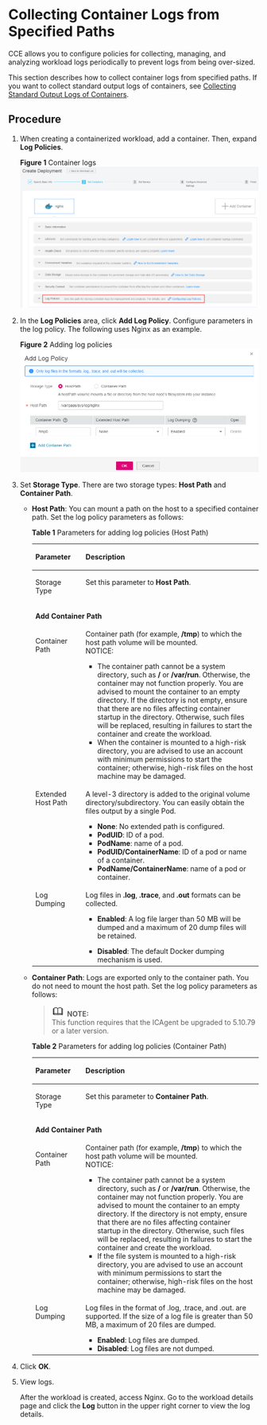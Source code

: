 # Collecting Container Logs from Specified Paths<a name="cce_01_0018"></a>

CCE allows you to configure policies for collecting, managing, and analyzing workload logs periodically to prevent logs from being over-sized.

This section describes how to collect container logs from specified paths. If you want to collect standard output logs of containers, see  [Collecting Standard Output Logs of Containers](collecting-standard-output-logs-of-containers.md).

## Procedure<a name="section1951732710"></a>

1.  When creating a  containerized workload, add a  container. Then, expand  **Log Policies**.

    **Figure  1**  Container logs<a name="fig877312327505"></a>  
    ![](figures/container-logs.png "container-logs")

2.  In the  **Log Policies**  area, click  **Add Log Policy**. Configure parameters in the log policy. The following uses Nginx as an example.

    **Figure  2**  Adding log policies<a name="fig19856172153216"></a>  
    ![](figures/adding-log-policies.png "adding-log-policies")

3.  Set  **Storage Type**. There are two storage types:  **Host Path**  and  **Container Path**.
    -   **Host Path**: You can mount a path on the host to a specified container path. Set the log policy parameters as follows:

        **Table  1**  Parameters for adding log policies \(Host Path\)

        <a name="table115901715550"></a>
        <table><thead align="left"><tr id="row45851074554"><th class="cellrowborder" valign="top" width="22.12%" id="mcps1.2.3.1.1"><p id="p115843785517"><a name="p115843785517"></a><a name="p115843785517"></a>Parameter</p>
        </th>
        <th class="cellrowborder" valign="top" width="77.88000000000001%" id="mcps1.2.3.1.2"><p id="p12584573550"><a name="p12584573550"></a><a name="p12584573550"></a>Description</p>
        </th>
        </tr>
        </thead>
        <tbody><tr id="row1458511725510"><td class="cellrowborder" valign="top" width="22.12%" headers="mcps1.2.3.1.1 "><p id="p115855785514"><a name="p115855785514"></a><a name="p115855785514"></a>Storage Type</p>
        </td>
        <td class="cellrowborder" valign="top" width="77.88000000000001%" headers="mcps1.2.3.1.2 "><p id="p058514725519"><a name="p058514725519"></a><a name="p058514725519"></a>Set this parameter to <strong id="b15588848114310"><a name="b15588848114310"></a><a name="b15588848114310"></a>Host Path</strong>.</p>
        </td>
        </tr>
        <tr id="row75867795518"><td class="cellrowborder" colspan="2" valign="top" headers="mcps1.2.3.1.1 mcps1.2.3.1.2 "><p id="p75869775515"><a name="p75869775515"></a><a name="p75869775515"></a><strong id="b17502441102718"><a name="b17502441102718"></a><a name="b17502441102718"></a>Add Container Path</strong></p>
        </td>
        </tr>
        <tr id="row19587147165512"><td class="cellrowborder" valign="top" width="22.12%" headers="mcps1.2.3.1.1 "><p id="p1158647155518"><a name="p1158647155518"></a><a name="p1158647155518"></a>Container Path</p>
        </td>
        <td class="cellrowborder" valign="top" width="77.88000000000001%" headers="mcps1.2.3.1.2 "><div class="p" id="p358711715554"><a name="p358711715554"></a><a name="p358711715554"></a>Container path (for example, <strong id="b8656121314711"><a name="b8656121314711"></a><a name="b8656121314711"></a>/tmp</strong>) to which the host path volume will be mounted.<div class="notice" id="note155879745516"><a name="note155879745516"></a><a name="note155879745516"></a><span class="noticetitle"> NOTICE: </span><div class="noticebody"><a name="ul14587570556"></a><a name="ul14587570556"></a><ul id="ul14587570556"><li>The container path cannot be a system directory, such as <strong id="b129971541125317"><a name="b129971541125317"></a><a name="b129971541125317"></a>/</strong> or <strong id="b109981941175318"><a name="b109981941175318"></a><a name="b109981941175318"></a>/var/run</strong>. Otherwise, the container may not function properly. You are advised to mount the container to an empty directory. If the directory is not empty, ensure that there are no files affecting container startup in the directory. Otherwise, such files will be replaced, resulting in failures to start the container and create the workload.</li><li>When the container is mounted to a high-risk directory, you are advised to use an account with minimum permissions to start the container; otherwise, high-risk files on the host machine may be damaged.</li></ul>
        </div></div>
        </div>
        </td>
        </tr>
        <tr id="row6588187135510"><td class="cellrowborder" valign="top" width="22.12%" headers="mcps1.2.3.1.1 "><p id="p758720775520"><a name="p758720775520"></a><a name="p758720775520"></a>Extended Host Path</p>
        </td>
        <td class="cellrowborder" valign="top" width="77.88000000000001%" headers="mcps1.2.3.1.2 "><p id="p158737185514"><a name="p158737185514"></a><a name="p158737185514"></a>A level-3 directory is added to the original volume directory/subdirectory. You can easily obtain the files output by a single <span class="keyword" id="keyword1142267981799"><a name="keyword1142267981799"></a><a name="keyword1142267981799"></a>Pod</span>.</p>
        <a name="ul1358877135514"></a><a name="ul1358877135514"></a><ul id="ul1358877135514"><li><strong id="b67128281231"><a name="b67128281231"></a><a name="b67128281231"></a>None</strong>: No extended path is configured.</li><li><strong id="b37109352310"><a name="b37109352310"></a><a name="b37109352310"></a>PodUID</strong>: ID of a pod.</li><li><strong id="b1246417411639"><a name="b1246417411639"></a><a name="b1246417411639"></a>PodName</strong>: name of a pod.</li><li><strong id="b1232314820315"><a name="b1232314820315"></a><a name="b1232314820315"></a>PodUID/ContainerName</strong>: ID of a pod or name of a container.</li><li><strong id="b15921753534"><a name="b15921753534"></a><a name="b15921753534"></a>PodName/ContainerName</strong>: name of a pod or container.</li></ul>
        </td>
        </tr>
        <tr id="row85891275552"><td class="cellrowborder" valign="top" width="22.12%" headers="mcps1.2.3.1.1 "><p id="p258847105513"><a name="p258847105513"></a><a name="p258847105513"></a>Log Dumping</p>
        </td>
        <td class="cellrowborder" valign="top" width="77.88000000000001%" headers="mcps1.2.3.1.2 "><p id="p106131316238"><a name="p106131316238"></a><a name="p106131316238"></a>Log files in <strong id="b1261316312237"><a name="b1261316312237"></a><a name="b1261316312237"></a>.log</strong>, <strong id="b196131313230"><a name="b196131313230"></a><a name="b196131313230"></a>.trace</strong>, and <strong id="b1561316372312"><a name="b1561316372312"></a><a name="b1561316372312"></a>.out</strong> formats can be collected.</p>
        <a name="ul1261353202317"></a><a name="ul1261353202317"></a><ul id="ul1261353202317"><li><strong id="b861310319237"><a name="b861310319237"></a><a name="b861310319237"></a>Enabled</strong>: A log file larger than 50 MB will be dumped and a maximum of 20 dump files will be retained.</li></ul>
        <a name="ul18126151412317"></a><a name="ul18126151412317"></a><ul id="ul18126151412317"><li><strong id="b196131038235"><a name="b196131038235"></a><a name="b196131038235"></a>Disabled</strong>: The default Docker dumping mechanism is used.</li></ul>
        </td>
        </tr>
        </tbody>
        </table>

    -   **Container Path**: Logs are exported only to the container path. You do not need to mount the host path. Set the log policy parameters as follows:

        >![](public_sys-resources/icon-note.gif) **NOTE:**   
        >This function requires that the ICAgent be upgraded to 5.10.79 or a later version.  

        **Table  2**  Parameters for adding log policies \(Container Path\)

        <a name="table1940632515364"></a>
        <table><thead align="left"><tr id="row1739912520361"><th class="cellrowborder" valign="top" width="22.08%" id="mcps1.2.3.1.1"><p id="p7399142512364"><a name="p7399142512364"></a><a name="p7399142512364"></a>Parameter</p>
        </th>
        <th class="cellrowborder" valign="top" width="77.92%" id="mcps1.2.3.1.2"><p id="p1339932553610"><a name="p1339932553610"></a><a name="p1339932553610"></a>Description</p>
        </th>
        </tr>
        </thead>
        <tbody><tr id="row12882033163811"><td class="cellrowborder" valign="top" width="22.08%" headers="mcps1.2.3.1.1 "><p id="p148836339383"><a name="p148836339383"></a><a name="p148836339383"></a>Storage Type</p>
        </td>
        <td class="cellrowborder" valign="top" width="77.92%" headers="mcps1.2.3.1.2 "><p id="p588363314384"><a name="p588363314384"></a><a name="p588363314384"></a>Set this parameter to <strong id="b341864818552"><a name="b341864818552"></a><a name="b341864818552"></a>Container Path</strong>.</p>
        </td>
        </tr>
        <tr id="row1440272519365"><td class="cellrowborder" colspan="2" valign="top" headers="mcps1.2.3.1.1 mcps1.2.3.1.2 "><p id="p164013253366"><a name="p164013253366"></a><a name="p164013253366"></a><strong id="b2116925853"><a name="b2116925853"></a><a name="b2116925853"></a>Add Container Path</strong></p>
        </td>
        </tr>
        <tr id="row19403122523618"><td class="cellrowborder" valign="top" width="22.08%" headers="mcps1.2.3.1.1 "><p id="p44021125103615"><a name="p44021125103615"></a><a name="p44021125103615"></a>Container Path</p>
        </td>
        <td class="cellrowborder" valign="top" width="77.92%" headers="mcps1.2.3.1.2 "><div class="p" id="p840332573617"><a name="p840332573617"></a><a name="p840332573617"></a>Container path (for example, <strong id="b6256372566"><a name="b6256372566"></a><a name="b6256372566"></a>/tmp</strong>) to which the host path volume will be mounted.<div class="notice" id="note124031525163613"><a name="note124031525163613"></a><a name="note124031525163613"></a><span class="noticetitle"> NOTICE: </span><div class="noticebody"><a name="ul540382573617"></a><a name="ul540382573617"></a><ul id="ul540382573617"><li>The container path cannot be a system directory, such as <strong id="b16693194125613"><a name="b16693194125613"></a><a name="b16693194125613"></a>/</strong> or <strong id="b116957413565"><a name="b116957413565"></a><a name="b116957413565"></a>/var/run</strong>. Otherwise, the container may not function properly. You are advised to mount the container to an empty directory. If the directory is not empty, ensure that there are no files affecting container startup in the directory. Otherwise, such files will be replaced, resulting in failures to start the container and create the workload.</li><li>If the file system is mounted to a high-risk directory, you are advised to use an account with minimum permissions to start the container; otherwise, high-risk files on the host machine may be damaged.</li></ul>
        </div></div>
        </div>
        </td>
        </tr>
        <tr id="row1840532563617"><td class="cellrowborder" valign="top" width="22.08%" headers="mcps1.2.3.1.1 "><p id="p6404122512367"><a name="p6404122512367"></a><a name="p6404122512367"></a>Log Dumping</p>
        </td>
        <td class="cellrowborder" valign="top" width="77.92%" headers="mcps1.2.3.1.2 "><p id="p34056252367"><a name="p34056252367"></a><a name="p34056252367"></a>Log files in the format of .log, .trace, and .out. are supported. If the size of a log file is greater than 50 MB, a maximum of 20 files are dumped.</p>
        <a name="ul12405325153613"></a><a name="ul12405325153613"></a><ul id="ul12405325153613"><li><strong id="b4724126135720"><a name="b4724126135720"></a><a name="b4724126135720"></a>Enabled</strong>: Log files are dumped.</li><li><strong id="b28101931194413"><a name="b28101931194413"></a><a name="b28101931194413"></a>Disabled</strong>: Log files are not dumped.</li></ul>
        </td>
        </tr>
        </tbody>
        </table>

4.  Click  **OK**.
5.  View logs.

    After the workload is created, access Nginx. Go to the workload details page and click the  **Log**  button in the upper right corner to view the log details.


